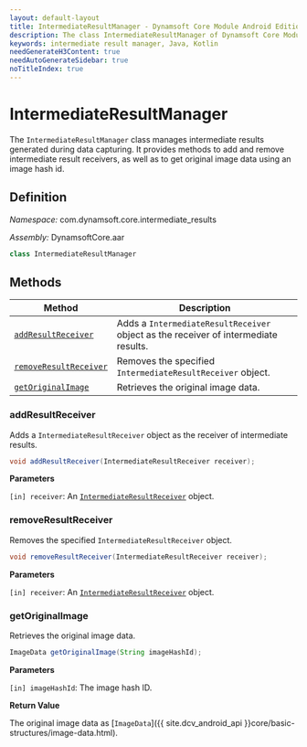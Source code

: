 ```yaml
---
layout: default-layout
title: IntermediateResultManager - Dynamsoft Core Module Android Edition API Reference
description: The class IntermediateResultManager of Dynamsoft Core Module manages intermediate results generated during data capturing. It provides methods to add and remove intermediate result receivers, as well as to get original image data using an image hash id.
keywords: intermediate result manager, Java, Kotlin
needGenerateH3Content: true
needAutoGenerateSidebar: true
noTitleIndex: true
---
```


# IntermediateResultManager

The `IntermediateResultManager` class manages intermediate results generated during data capturing. It provides methods to add and remove intermediate result receivers, as well as to get original image data using an image hash id.

## Definition

*Namespace:* com.dynamsoft.core.intermediate_results

*Assembly:* DynamsoftCore.aar

```java
class IntermediateResultManager
```

## Methods

| Method | Description |
| ------ | ----------- |
| [`addResultReceiver`](#addresultreceiver) | Adds a `IntermediateResultReceiver` object as the receiver of intermediate results. |
| [`removeResultReceiver`](#removeresultreceiver) | Removes the specified `IntermediateResultReceiver` object. |
| [`getOriginalImage`](#getoriginalimage) | Retrieves the original image data. |

### addResultReceiver

Adds a `IntermediateResultReceiver` object as the receiver of intermediate results.

```java
void addResultReceiver(IntermediateResultReceiver receiver);
```

**Parameters**

`[in] receiver`: An [`IntermediateResultReceiver`](intermediate-result-receiver.md) object.  

### removeResultReceiver

Removes the specified `IntermediateResultReceiver` object.

```java
void removeResultReceiver(IntermediateResultReceiver receiver);
```

**Parameters**

`[in] receiver`: An [`IntermediateResultReceiver`](intermediate-result-receiver.md) object.

### getOriginalImage

Retrieves the original image data.

```java
ImageData getOriginalImage(String imageHashId);
```

**Parameters**

`[in] imageHashId`: The image hash ID.

**Return Value**

The original image data as [`ImageData`]({{ site.dcv_android_api }}core/basic-structures/image-data.html).
